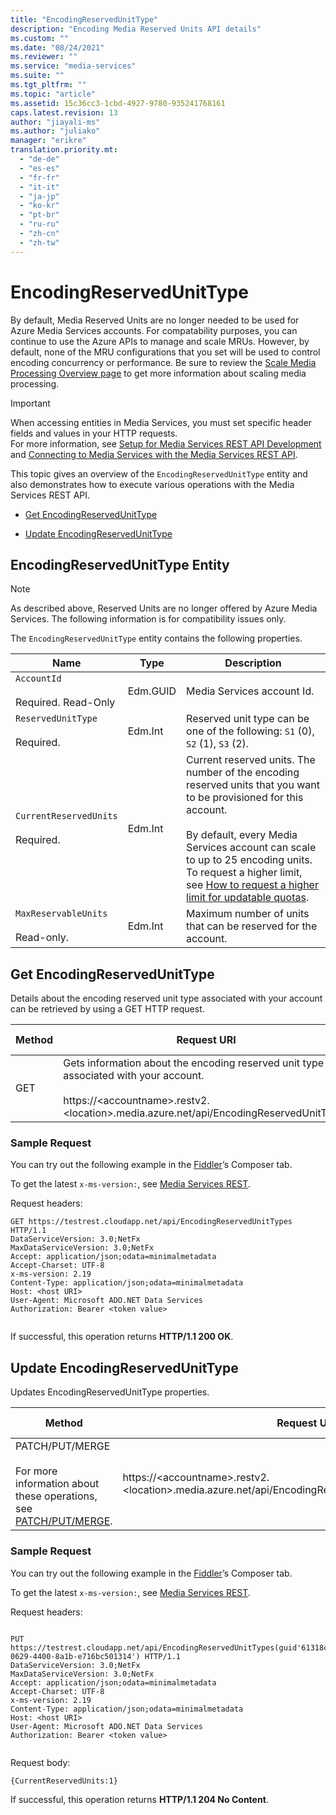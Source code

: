 ```yaml
---
title: "EncodingReservedUnitType"
description: "Encoding Media Reserved Units API details"
ms.custom: ""
ms.date: "08/24/2021"
ms.reviewer: ""
ms.service: "media-services"
ms.suite: ""
ms.tgt_pltfrm: ""
ms.topic: "article"
ms.assetid: 15c36cc3-1cbd-4927-9780-935241768161
caps.latest.revision: 13
author: "jiayali-ms"
ms.author: "juliako"
manager: "erikre"
translation.priority.mt: 
  - "de-de"
  - "es-es"
  - "fr-fr"
  - "it-it"
  - "ja-jp"
  - "ko-kr"
  - "pt-br"
  - "ru-ru"
  - "zh-cn"
  - "zh-tw"
---
```

# EncodingReservedUnitType
By default, Media Reserved Units are no longer needed to be used for Azure Media Services accounts. For compatability purposes, you can continue to use the Azure APIs to manage and scale MRUs. However, by default, none of the MRU configurations that you set will be used to control encoding concurrency or performance. Be sure to review the [Scale Media Processing Overview page](MicrosoftDocs/azure-docs-pr/articles/media-services/previous/media-services-scale-media-processing-overview.md) to get more information about scaling media processing.
  
> [!IMPORTANT]
> When accessing entities in Media Services, you must set specific header fields and values in your HTTP requests. <br/>For more information, see [Setup for Media Services REST API Development](MicrosoftDocs/azure-docs-pr/articles/media-services/previous/media-services-rest-how-to-use.md) and [Connecting to Media Services with the Media Services REST API](MicrosoftDocs/azure-docs-pr/articles/media-services/previous/media-services-use-aad-auth-to-access-ams-api.md).  

This topic gives an overview of the `EncodingReservedUnitType` entity and also demonstrates how to execute various operations with the Media Services REST API.  
  
* [Get EncodingReservedUnitType](#get_EncodingReservedUnitType)  
  
* [Update EncodingReservedUnitType](#update_EncodingReservedUnitType)  
  
## EncodingReservedUnitType Entity

> [!Note]
> As described above, Reserved Units are no longer offered by Azure Media Services. The following information is for compatibility issues only.

The `EncodingReservedUnitType` entity contains the following properties.  
  
|Name|Type|Description|  
|----------|----------|-----------------|  
|`AccountId`<br /><br /> Required. Read-Only|Edm.GUID|Media Services account Id.|  
|`ReservedUnitType`<br /><br /> Required.|Edm.Int|Reserved unit type can be one of the following: `S1` (0), `S2` (1), `S3` (2).|  
|`CurrentReservedUnits`<br /><br /> Required.|Edm.Int|Current reserved units. The number of the encoding reserved units that you want to be provisioned for this account.<br /><br /> By default, every Media Services account can scale to up to 25 encoding units. To request a higher limit, see [How to request a higher limit for updatable quotas](https://msdn.microsoft.com/82f7e538-6bdf-4883-aa50-24574cc4996e).|  
|`MaxReservableUnits`<br /><br /> Read-only.|Edm.Int|Maximum number of units that can be reserved for the account.|  
  
##  <a name="get_EncodingReservedUnitType"></a> Get EncodingReservedUnitType  
 Details about the encoding reserved unit type associated with your account can be retrieved by using a GET HTTP request.  
  
|Method|Request URI|HTTP Version|  
|------------|-----------------|------------------|  
|GET|Gets information about the encoding reserved unit type associated with your account.<br /><br /> https://&lt;accountname&gt;.restv2.&lt;location&gt;.media.azure.net/api/EncodingReservedUnitTypes|HTTP/1.1|  
  
### Sample Request  
  

 You can try out the following example in the [Fiddler](http://www.telerik.com/download/fiddler)’s Composer tab.  
  
 To get the latest `x-ms-version:`, see [Media Services REST](../operations/azure-media-services-rest-api-reference.md).  
  
 Request headers:  
  
```  
GET https://testrest.cloudapp.net/api/EncodingReservedUnitTypes HTTP/1.1  
DataServiceVersion: 3.0;NetFx  
MaxDataServiceVersion: 3.0;NetFx  
Accept: application/json;odata=minimalmetadata  
Accept-Charset: UTF-8  
x-ms-version: 2.19  
Content-Type: application/json;odata=minimalmetadata  
Host: <host URI>  
User-Agent: Microsoft ADO.NET Data Services  
Authorization: Bearer <token value>  
  
```  
  
 If successful, this operation returns **HTTP/1.1 200 OK**.  
  
##  <a name="update_EncodingReservedUnitType"></a> Update EncodingReservedUnitType  
 Updates EncodingReservedUnitType properties.  
  
|Method|Request URI|HTTP Version|  
|------------|-----------------|------------------|  
|PATCH/PUT/MERGE<br /><br /> For more information about these operations, see [PATCH/PUT/MERGE](https://msdn.microsoft.com/library/dd541276.aspx).|https://&lt;accountname&gt;.restv2.&lt;location&gt;.media.azure.net/api/EncodingReservedUnitTypes(guid'*accountid*')|HTTP/1.1|  
  
### Sample Request  

 You can try out the following example in the [Fiddler](http://www.telerik.com/download/fiddler)’s Composer tab.  
  
 To get the latest `x-ms-version:`, see [Media Services REST](../operations/azure-media-services-rest-api-reference.md).  
  
 Request headers:  
  
```  
  
PUT https://testrest.cloudapp.net/api/EncodingReservedUnitTypes(guid'61318ce3-0629-4400-8a1b-e716bc501314') HTTP/1.1  
DataServiceVersion: 3.0;NetFx  
MaxDataServiceVersion: 3.0;NetFx  
Accept: application/json;odata=minimalmetadata  
Accept-Charset: UTF-8  
x-ms-version: 2.19  
Content-Type: application/json;odata=minimalmetadata  
Host: <host URI>  
User-Agent: Microsoft ADO.NET Data Services  
Authorization: Bearer <token value>  
  
```  
  
 Request body:  
  
```  
{CurrentReservedUnits:1}  
```  
  
 If successful, this operation returns **HTTP/1.1 204 No Content**.